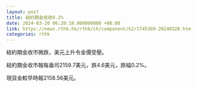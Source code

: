 ```yaml
---
layout: post
title: 紐約期金低收0.2%
date: 2024-03-20 06:20:18.000000000 +08:00
link: https://news.rthk.hk/rthk/ch/component/k2/1745369-20240320.htm
categories: rthk
---
```


紐約期金收市微跌，美元上升令金價受壓。

紐約期金收市報每盎司2159.7美元，跌4.6美元，跌幅0.2%。

現貨金較早時報2158.56美元。
